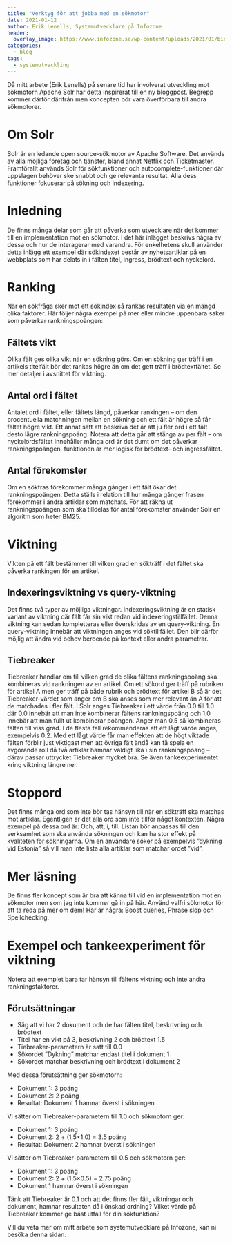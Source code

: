 ```yaml
---
title: "Verktyg för att jobba med en sökmotor"
date: 2021-01-12
author: Erik Lenells, Systemutvecklare på Infozone
header:
  overlay_image: https://www.infozone.se/wp-content/uploads/2021/01/binary-code-inspection-picture-id1128503636.jpg
categories:
  - blog
tags:
  - systemutveckling
---
```

Då mitt arbete (Erik Lenells) på senare tid har involverat utveckling mot sökmotorn Apache Solr har detta inspirerat till en ny bloggpost. Begrepp kommer därför därifrån men koncepten bör vara överförbara till andra sökmotorer.

# Om Solr
Solr är en ledande open source-sökmotor av Apache Software. Det används av alla möjliga företag och tjänster, bland annat Netflix och Ticketmaster. Framförallt används Solr för sökfunktioner och autocomplete-funktioner där uppslagen behöver ske snabbt och ge relevanta resultat. Alla dess funktioner fokuserar på sökning och indexering.

# Inledning
De finns många delar som går att påverka som utvecklare när det kommer till en implementation mot en sökmotor. I det här inlägget beskrivs några av dessa och hur de interagerar med varandra. För enkelhetens skull använder detta inlägg ett exempel där sökindexet består av nyhetsartiklar på en webbplats som har delats in i fälten titel, ingress, brödtext och nyckelord.

# Ranking
När en sökfråga sker mot ett sökindex så rankas resultaten via en mängd olika faktorer. Här följer några exempel på mer eller mindre uppenbara saker som påverkar rankningspoängen:

## Fältets vikt
Olika fält ges olika vikt när en sökning görs. Om en sökning ger träff i en artikels titelfält bör det rankas högre än om det gett träff i brödtextfältet. Se mer detaljer i avsnittet för viktning.

## Antal ord i fältet
Antalet ord i fältet, eller fältets längd, påverkar rankingen – om den procentuella matchningen mellan en sökning och ett fält är högre så får fältet högre vikt. Ett annat sätt att beskriva det är att ju fler ord i ett fält desto lägre rankningspoäng. Notera att detta går att stänga av per fält – om nyckelordsfältet innehåller många ord är det dumt om det påverkar rankningspoängen, funktionen är mer logisk för brödtext- och ingressfältet.

## Antal förekomster
Om en sökfras förekommer många gånger i ett fält ökar det rankningspoängen. Detta ställs i relation till hur många gånger frasen förekommer i andra artiklar som matchats. För att räkna ut rankningspoängen som ska tilldelas för antal förekomster använder Solr en algoritm som heter BM25.

# Viktning
Vikten på ett fält bestämmer till vilken grad en sökträff i det fältet ska påverka rankingen för en artikel.

## Indexeringsviktning vs query-viktning
Det finns två typer av möjliga viktningar. Indexeringsviktning är en statisk variant av viktning där fält får sin vikt redan vid indexeringstillfället. Denna viktning kan sedan kompletteras eller överskridas av en query-viktning. En query-viktning innebär att viktningen anges vid söktillfället. Den blir därför möjlig att ändra vid behov beroende på kontext eller andra parametrar.

## Tiebreaker
Tiebreaker handlar om till vilken grad de olika fältens rankningspoäng ska kombineras vid rankningen av en artikel. Om ett sökord ger träff på rubriken för artikel A men ger träff på både rubrik och brödtext för artikel B så är det Tiebreaker-värdet som anger om B ska anses som mer relevant än A för att de matchades i fler fält. I Solr anges Tiebreaker i ett värde från 0.0 till 1.0 där 0.0 innebär att man inte kombinerar fältens rankningspoäng och 1.0 innebär att man fullt ut kombinerar poängen. Anger man 0.5 så kombineras fälten till viss grad. I de flesta fall rekommenderas att ett lågt värde anges, exempelvis 0.2. Med ett lågt värde får man effekten att de högt viktade fälten förblir just viktigast men att övriga fält ändå kan få spela en avgörande roll då två artiklar hamnar väldigt lika i sin rankningspoäng – därav passar uttrycket Tiebreaker mycket bra. Se även tankeexperimentet kring viktning längre ner.

# Stoppord
Det finns många ord som inte bör tas hänsyn till när en sökträff ska matchas mot artiklar. Egentligen är det alla ord som inte tillför något kontexten. Några exempel på dessa ord är: Och, att, i, till. Listan bör anpassas till den verksamhet som ska använda sökningen och kan ha stor effekt på kvaliteten för sökningarna. Om en användare söker på exempelvis ”dykning vid Estonia” så vill man inte lista alla artiklar som matchar ordet ”vid”.

# Mer läsning
De finns fler koncept som är bra att känna till vid en implementation mot en sökmotor men som jag inte kommer gå in på här. Använd valfri sökmotor för att ta reda på mer om dem! Här är några: Boost queries, Phrase slop och Spellchecking.

# Exempel och tankeexperiment för viktning
Notera att exemplet bara tar hänsyn till fältens viktning och inte andra rankningsfaktorer.

## Förutsättningar
- Säg att vi har 2 dokument och de har fälten titel, beskrivning och brödtext
- Titel har en vikt på 3, beskrivning 2 och brödtext 1.5
- Tiebreaker-parametern är satt till 0.0
- Sökordet ”Dykning” matchar endast titel i dokument 1
- Sökordet matchar beskrivning och brödtext i dokument 2

Med dessa förutsättning ger sökmotorn:
- Dokument 1: 3 poäng
- Dokument 2: 2 poäng
- Resultat: Dokument 1 hamnar överst i sökningen

Vi sätter om Tiebreaker-parametern till 1.0 och sökmotorn ger:
- Dokument 1: 3 poäng
- Dokument 2: 2 + (1,5×1.0) = 3.5 poäng
- Resultat: Dokument 2 hamnar överst i sökningen

Vi sätter om Tiebreaker-parametern till 0.5 och sökmotorn ger:
- Dokument 1: 3 poäng
- Dokument 2: 2 + (1.5×0.5) = 2.75 poäng
- Dokument 1 hamnar överst i sökningen

Tänk att Tiebreaker är 0.1 och att det finns fler fält, viktningar och dokument, hamnar resultaten då i önskad ordning? Vilket värde på Tiebreaker kommer ge bäst utfall för din sökfunktion?

Vill du veta mer om mitt arbete som systemutvecklare på Infozone, kan ni besöka denna sidan.
